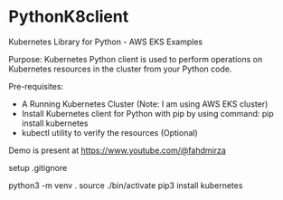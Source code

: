 # PythonK8client
Kubernetes Library for Python - AWS EKS Examples

Purpose:
 Kubernetes Python client is used to perform operations on Kubernetes resources in the cluster from your Python code.
 
 Pre-requisites:
 
 - A Running Kubernetes Cluster (Note: I am using AWS EKS cluster)
 - Install Kubernetes client for Python with pip by using command: pip install kubernetes
 - kubectl utility to verify the resources (Optional)
 
 Demo is present at https://www.youtube.com/@fahdmirza

setup .gitignore

python3 -m venv .
source ./bin/activate
pip3 install kubernetes

